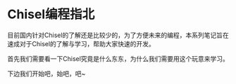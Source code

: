 # Chisel编程指北

目前国内针对Chisel的了解还是比较少的，为了方便未来的编程，本系列笔记旨在速成对于Chisel的了解与学习，帮助大家快速的开发。

首先我们需要看一下Chisel究竟是什么东东，为什么我们需要用这个玩意来学习。

下边我们开始吧，始吧，吧~


